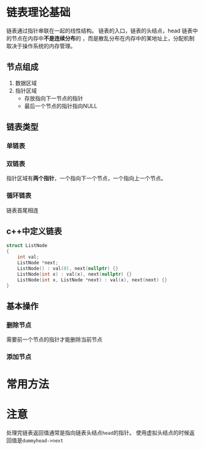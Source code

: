 # 链表理论基础
链表通过指针串联在一起的线性结构。
链表的入口，链表的头结点，head
链表中的节点在内存中**不是连续分布**的 ，而是散乱分布在内存中的某地址上，分配机制取决于操作系统的内存管理。

## 节点组成
1. 数据区域
2. 指针区域
    - 存放指向下一节点的指针
    - 最后一个节点的指针指向NULL

## 链表类型
### 单链表

### 双链表
指针区域有**两个指针**，一个指向下一个节点，一个指向上一个节点。

### 循环链表
链表首尾相连

## c++中定义链表
```c++
struct ListNode
{
    int val;
    ListNode *next;
    ListNode() : val(0), next(nullptr) {}
    ListNode(int x) : val(x), next(nullptr) {}
    ListNode(int x, ListNode *next) : val(x), next(next) {}
}
```

## 基本操作
### 删除节点
需要前一个节点的指针才能删除当前节点
### 添加节点
# 常用方法

# 注意
处理完链表返回值通常是指向链表头结点`head`的指针。
使用虚拟头结点的时候返回值是`dummyhead->next`